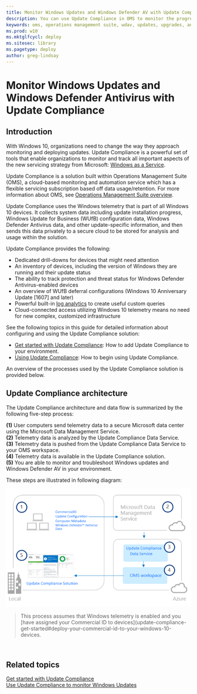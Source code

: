```yaml
---
title: Monitor Windows Updates and Windows Defender AV with Update Compliance (Windows 10)
description: You can use Update Compliance in OMS to monitor the progress of updates and key antimalware protection features on devices in your network.
keywords: oms, operations management suite, wdav, updates, upgrades, antivirus, antimalware, signature, log analytics
ms.prod: w10
ms.mktglfcycl: deploy
ms.sitesec: library
ms.pagetype: deploy
author: greg-lindsay
---
```


# Monitor Windows Updates and Windows Defender Antivirus with Update Compliance

## Introduction

With Windows 10, organizations need to change the way they approach monitoring and deploying updates. Update Compliance is a powerful set of tools that enable organizations to monitor and track all important aspects of the new servicing strategy from Microsoft: [Windows as a Service](waas-overview.md).

Update Compliance is a solution built within Operations Management Suite (OMS), a cloud-based monitoring and automation service which has a flexible servicing subscription based off data usage/retention. For more information about OMS, see [Operations Management Suite overview](http://azure.microsoft.com/en-us/documentation/articles/operations-management-suite-overview/).

Update Compliance uses the Windows telemetry that is part of all Windows 10 devices. It collects system data including update installation progress, Windows Update for Business (WUfB) configuration data, Windows Defender Antivirus data, and other update-specific information, and then sends this data privately to a secure cloud to be stored for analysis and usage within the solution. 

Update Compliance provides the following:

- Dedicated drill-downs for devices that might need attention
- An inventory of devices, including the version of Windows they are running and their update status
- The ability to track protection and threat status for Windows Defender Antivirus-enabled devices
- An overview of WUfB deferral configurations (Windows 10 Anniversary Update [1607] and later)
- Powerful built-in [log analytics](https://www.microsoft.com/en-us/cloud-platform/insight-and-analytics?WT.srch=1&WT.mc_id=AID529558_SEM_%5B_uniqid%5D&utm_source=Bing&utm_medium=CPC&utm_term=log%20analytics&utm_campaign=Hybrid_Cloud_Management) to create useful custom queries
- Cloud-connected access utilizing Windows 10 telemetry means no need for new complex, customized infrastructure

See the following topics in this guide for detailed information about configuring and using the Update Compliance solution:

- [Get started with Update Compliance](update-compliance-get-started.md): How to add Update Compliance to your environment.
- [Using Update Compliance](update-compliance-using.md): How to begin using Update Compliance.

An overview of the processes used by the Update Compliance solution is provided below.

## Update Compliance architecture
 
The Update Compliance architecture and data flow is summarized by the following five-step process:

**(1)** User computers send telemetry data to a secure Microsoft data center using the Microsoft Data Management Service.<BR>
**(2)** Telemetry data is analyzed by the Update Compliance Data Service.<BR>
**(3)** Telemetry data is pushed from the Update Compliance Data Service to your OMS workspace.<BR>
**(4)** Telemetry data is available in the Update Compliance solution.<BR>
**(5)** You are able to monitor and troubleshoot Windows updates and Windows Defender AV in your environment.<BR>

These steps are illustrated in following diagram:

![Update Compliance architecture](images/uc-01-wdav.png)

>This process assumes that Windows telemetry is enabled and you [have assigned your Commercial ID to devices](update-compliance-get-started#deploy-your-commercial-id-to-your-windows-10-devices.



 
## Related topics

[Get started with Update Compliance](update-compliance-get-started.md)<BR>
[Use Update Compliance to monitor Windows Updates](update-compliance-using.md)